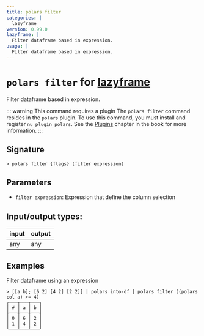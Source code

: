 ```yaml
---
title: polars filter
categories: |
  lazyframe
version: 0.99.0
lazyframe: |
  Filter dataframe based in expression.
usage: |
  Filter dataframe based in expression.
---
```

<!-- This file is automatically generated. Please edit the command in https://github.com/nushell/nushell instead. -->

# `polars filter` for [lazyframe](/commands/categories/lazyframe.md)

<div class='command-title'>Filter dataframe based in expression.</div>

::: warning This command requires a plugin
The `polars filter` command resides in the `polars` plugin.
To use this command, you must install and register `nu_plugin_polars`.
See the [Plugins](/book/plugins.html) chapter in the book for more information.
:::

## Signature

```> polars filter {flags} (filter expression)```

## Parameters

 -  `filter expression`: Expression that define the column selection


## Input/output types:

| input | output |
| ----- | ------ |
| any   | any    |

## Examples

Filter dataframe using an expression
```nu
> [[a b]; [6 2] [4 2] [2 2]] | polars into-df | polars filter ((polars col a) >= 4)
╭───┬───┬───╮
│ # │ a │ b │
├───┼───┼───┤
│ 0 │ 6 │ 2 │
│ 1 │ 4 │ 2 │
╰───┴───┴───╯

```
